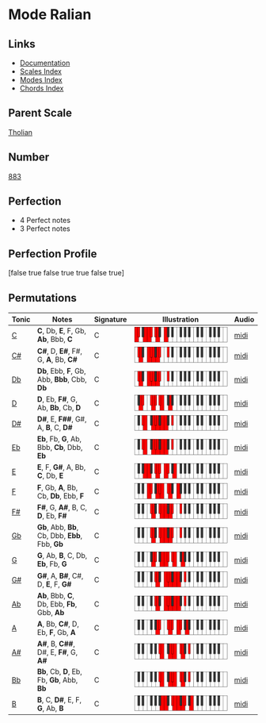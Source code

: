 # Mode Ralian

## Links

- [Documentation](index.md)
- [Scales Index](Scales.md)
- [Modes Index](Modes.md)
- [Chords Index](Chords.md)

## Parent Scale

[Tholian](ScaleTholian.md)

## Number

[883](https://ianring.com/musictheory/scales/883)

## Perfection

- 4 Perfect notes
- 3 Perfect notes

## Perfection Profile

[false true false true true false true]

## Permutations

| Tonic | Notes | Signature | Illustration | Audio |
|-------|-------|-----------|--------------|-------|
| [C](ModeCNaturalRalian.md) | **C**, Db, **E**, F, Gb, **Ab**, Bbb, **C** | C | ![CNaturalRalian](ModeCNaturalRalian.png) | [midi](https://github.com/edipermadi/music/blob/main/docs/ModeCNaturalRalian.mid?raw=true) |
| [C#](ModeCSharpRalian.md) | **C#**, D, **E#**, F#, G, **A**, Bb, **C#** | C | ![CSharpRalian](ModeCSharpRalian.png) | [midi](https://github.com/edipermadi/music/blob/main/docs/ModeCSharpRalian.mid?raw=true) |
| [Db](ModeDFlatRalian.md) | **Db**, Ebb, **F**, Gb, Abb, **Bbb**, Cbb, **Db** | C | ![DFlatRalian](ModeDFlatRalian.png) | [midi](https://github.com/edipermadi/music/blob/main/docs/ModeDFlatRalian.mid?raw=true) |
| [D](ModeDNaturalRalian.md) | **D**, Eb, **F#**, G, Ab, **Bb**, Cb, **D** | C | ![DNaturalRalian](ModeDNaturalRalian.png) | [midi](https://github.com/edipermadi/music/blob/main/docs/ModeDNaturalRalian.mid?raw=true) |
| [D#](ModeDSharpRalian.md) | **D#**, E, **F##**, G#, A, **B**, C, **D#** | C | ![DSharpRalian](ModeDSharpRalian.png) | [midi](https://github.com/edipermadi/music/blob/main/docs/ModeDSharpRalian.mid?raw=true) |
| [Eb](ModeEFlatRalian.md) | **Eb**, Fb, **G**, Ab, Bbb, **Cb**, Dbb, **Eb** | C | ![EFlatRalian](ModeEFlatRalian.png) | [midi](https://github.com/edipermadi/music/blob/main/docs/ModeEFlatRalian.mid?raw=true) |
| [E](ModeENaturalRalian.md) | **E**, F, **G#**, A, Bb, **C**, Db, **E** | C | ![ENaturalRalian](ModeENaturalRalian.png) | [midi](https://github.com/edipermadi/music/blob/main/docs/ModeENaturalRalian.mid?raw=true) |
| [F](ModeFNaturalRalian.md) | **F**, Gb, **A**, Bb, Cb, **Db**, Ebb, **F** | C | ![FNaturalRalian](ModeFNaturalRalian.png) | [midi](https://github.com/edipermadi/music/blob/main/docs/ModeFNaturalRalian.mid?raw=true) |
| [F#](ModeFSharpRalian.md) | **F#**, G, **A#**, B, C, **D**, Eb, **F#** | C | ![FSharpRalian](ModeFSharpRalian.png) | [midi](https://github.com/edipermadi/music/blob/main/docs/ModeFSharpRalian.mid?raw=true) |
| [Gb](ModeGFlatRalian.md) | **Gb**, Abb, **Bb**, Cb, Dbb, **Ebb**, Fbb, **Gb** | C | ![GFlatRalian](ModeGFlatRalian.png) | [midi](https://github.com/edipermadi/music/blob/main/docs/ModeGFlatRalian.mid?raw=true) |
| [G](ModeGNaturalRalian.md) | **G**, Ab, **B**, C, Db, **Eb**, Fb, **G** | C | ![GNaturalRalian](ModeGNaturalRalian.png) | [midi](https://github.com/edipermadi/music/blob/main/docs/ModeGNaturalRalian.mid?raw=true) |
| [G#](ModeGSharpRalian.md) | **G#**, A, **B#**, C#, D, **E**, F, **G#** | C | ![GSharpRalian](ModeGSharpRalian.png) | [midi](https://github.com/edipermadi/music/blob/main/docs/ModeGSharpRalian.mid?raw=true) |
| [Ab](ModeAFlatRalian.md) | **Ab**, Bbb, **C**, Db, Ebb, **Fb**, Gbb, **Ab** | C | ![AFlatRalian](ModeAFlatRalian.png) | [midi](https://github.com/edipermadi/music/blob/main/docs/ModeAFlatRalian.mid?raw=true) |
| [A](ModeANaturalRalian.md) | **A**, Bb, **C#**, D, Eb, **F**, Gb, **A** | C | ![ANaturalRalian](ModeANaturalRalian.png) | [midi](https://github.com/edipermadi/music/blob/main/docs/ModeANaturalRalian.mid?raw=true) |
| [A#](ModeASharpRalian.md) | **A#**, B, **C##**, D#, E, **F#**, G, **A#** | C | ![ASharpRalian](ModeASharpRalian.png) | [midi](https://github.com/edipermadi/music/blob/main/docs/ModeASharpRalian.mid?raw=true) |
| [Bb](ModeBFlatRalian.md) | **Bb**, Cb, **D**, Eb, Fb, **Gb**, Abb, **Bb** | C | ![BFlatRalian](ModeBFlatRalian.png) | [midi](https://github.com/edipermadi/music/blob/main/docs/ModeBFlatRalian.mid?raw=true) |
| [B](ModeBNaturalRalian.md) | **B**, C, **D#**, E, F, **G**, Ab, **B** | C | ![BNaturalRalian](ModeBNaturalRalian.png) | [midi](https://github.com/edipermadi/music/blob/main/docs/ModeBNaturalRalian.mid?raw=true) |
